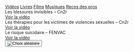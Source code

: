 <div class="tabbar">
    <a href="/videos" class="active">Vidéos</a>
    <a href="/livres">Livres</a>
    <a href="/films">Films</a>
    <a href="/musiques">Musiques</a>
    <a href="/pros">Recos des pros</a>
</div>

<div class="tab">
    <div class="cardset">
        <div class="card">
            <img src="{{ ASSET ../assets/resources/video_cn2r.jpg }}" alt="" />
            <div>
                <div class="reference">Les blessures invisibles – Cn2r</div>
                <div class="actions">
                    <a href="https://www.youtube.com/watch?v=LCAv1ru9P8Q" target="_blank">Voir la vidéo</a>
                </div>
            </div>
        </div>
        <div class="card">
            <img src="{{ ASSET ../assets/resources/video_legriguer.jpg }}" alt="" />
            <div>
                <div class="reference">Les thérapies pour les victimes de violences sexuelles – Cn2r</div>
                <div class="actions">
                    <a href="https://www.youtube.com/watch?v=oQzIev3u5QQ&t=5s" target="_blank">Voir la vidéo</a>
                </div>
            </div>
        </div>
        <div class="card">
            <img src="{{ ASSET ../assets/resources/video_fenvac.jpg }}" alt="" />
            <div>
                <div class="reference">Le risque suicidaire – FENVAC</div>
                <div class="actions">
                    <a href="https://www.youtube.com/watch?v=OJUJyt8B9jU&list=PL5r6RtmFqyWRLJY2h5S3_SUaLe6mZXDe0&index=20" target="_blank">Voir la vidéo</a>
                </div>
            </div>
        </div>
    </div>
    <button id="randomize" onclick="app.randomCard('.cardset')"><img src="{{ ASSET ../assets/ui/dice.webp }}" alt="Choix aléatoire" /></button>
</div>

<script>
    let button = document.querySelector('#randomize');
    button.style.display = 'block';
</script>

